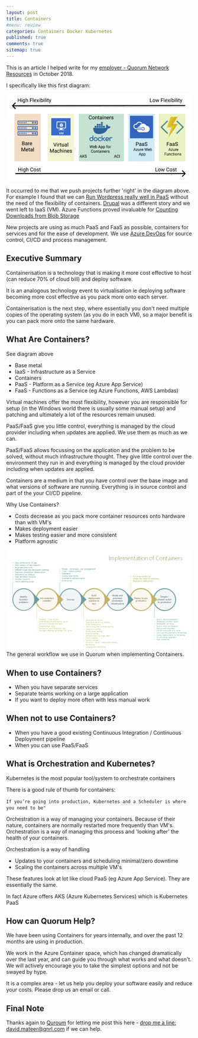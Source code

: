 ```yaml
---
layout: post
title: Containers  
#menu: review
categories: Containers Docker Kubernetes 
published: true 
comments: true
sitemap: true
---
```


This is an article I helped write for my [employer - Quorum Network Resources](https://www.qnrl.com) in October 2018. 

I specifically like this first diagram:

![ps](/assets/2019-03-06/1.png)  

It occurred to me that we push projects further 'right' in the diagram above. For example I found that we can [Run Wordpress really well in PaaS](/2019/02/26/Wordpress-on-Azure-PaaS) without the need of the flexibility of containers. [Drupal](https://www.drupal.org/) was a different story and we went left to IaaS (VM). Azure Functions proved invaluable for [Counting Downloads from Blob Storage](/2018/11/07/Azure-Functions-to-Count-Downloads-from-Blob-Storage)

New projects are using as much PaaS and FaaS as possible, containers for services and for the ease of development. We use [Azure DevOps](https://azure.microsoft.com/en-gb/services/devops/) for source control, CI/CD and process management. 


## Executive Summary
Containerisation is a technology that is making it more cost effective to host (can reduce 70% of cloud bill) and deploy software.  

It is an analogous technology event to virtualisation ie deploying software becoming more cost effective as you pack more onto each server.  

Containerisation is the next step, where essentially you don't need multiple copies of the operating system (as you do in each VM), so a major benefit is you can pack more onto the same hardware.  

## What Are Containers?
See diagram above

- Base metal
- IaaS - Infrastructure as a Service
- Containers
- PaaS - Platform as a Service (eg Azure App Service)
- FaaS - Functions as a Service (eg Azure Functions, AWS Lambdas)

Virtual machines offer the most flexibility, however you are responsible for setup (in the Windows world there is usually some manual setup) and patching and ultimately a lot of the resources remain unused.  

PaaS/FaaS give you little control, everything is managed by the cloud provider including when updates are applied. We use them as much as we can.  

PaaS/FaaS allows focussing on the application and the problem to be solved, without much infrastructure thought. They give little control over the environment they run in and everything is managed by the cloud provider including when updates are applied.   

Containers are a medium in that you have control over the base image and what versions of software are running. Everything is in source control and part of the your CI/CD pipeline.  

Why Use Containers?
- Costs decrease as you pack more container resources onto hardware than with VM's
- Makes deployment easier
- Makes testing easier and more consistent
- Platform agnostic

![ps](/assets/2019-03-06/2.png)  
The general workflow we use in Quorum when implementing Containers.    

## When to use Containers?
- When you have separate services 
- Separate teams working on a large application
- If you want to deploy more often with less manual work

## When not to use Containers?
- When you have a good existing Continuous Integration / Continuous Deployment pipeline 
- When you can use PaaS/FaaS

## What is Orchestration and Kubernetes?
Kubernetes is the most popular tool/system to orchestrate containers  

There is a good rule of thumb for containers:  

`If you’re going into production, Kubernetes and a Scheduler is where you need to be"`

Orchestration is a way of managing your containers. Because of their nature, containers are normally restarted more frequently than VM's. Orchestration is a way of managing this process and 'looking after' the health of your containers.  

Orchestration is a way of handling  
- Updates to your containers and scheduling minimal/zero downtime
- Scaling the containers across multiple VM's

These features look at lot like cloud PaaS (eg Azure App Service). They are essentially the same.  

In fact Azure offers AKS (Azure Kubernetes Services) which is Kubernetes PaaS  

## How can Quorum Help?
We have been using Containers for years internally, and over the past 12 months are using in production.   

We work in the Azure Container space, which has changed dramatically over the last year, and can guide you through what works and what doesn't. We will actively encourage you to take the simplest options and not be swayed by hype.  

It is a complex area - let us help you deploy your software easily and reduce your costs. Please drop us an email or call.  

## Final Note
Thanks again to [Quroum](https://www.qnrl.com) for letting me post this here - [drop me a line: david.mateer@qnrl.com](mailto:david.mateer@qnrl.com) if we can help. 




